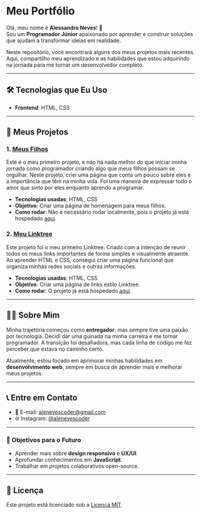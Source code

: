 # Meu Portfólio

Olá, meu nome é **Alessandro Neves**! 👋  
Sou um **Programador Júnior** apaixonado por aprender e construir soluções que ajudam a transformar ideias em realidade.

Neste repositório, você encontrará alguns dos meus projetos mais recentes. Aqui, compartilho meu aprendizado e as habilidades que estou adquirindo na jornada para me tornar um desenvolvedor completo.

---

## 🛠️ Tecnologias que Eu Uso

- **Frontend**: HTML, CSS

---

## 🚀 Meus Projetos

### 1. [Meus Filhos](https://alenevescoder.github.io/meus-filhos/index.html)
Este é o meu primeiro projeto, e não há nada melhor do que iniciar minha jornada como programador criando algo que meus filhos possam se orgulhar. Neste projeto, criei uma página que conta um pouco sobre eles e a importância que têm na minha vida. Foi uma maneira de expressar todo o amor que sinto por eles enquanto aprendo a programar.

- **Tecnologias usadas**: HTML, CSS
- **Objetivo**: Criar uma página de homenagem para meus filhos.
- **Como rodar**: Não é necessário rodar localmente, pois o projeto já está hospedado [aqui](https://alenevescoder.github.io/meus-filhos/index.html).

### 2. [Meu Linktree](https://alenevescoder.github.io/meu-linktree/index.html)
Este projeto foi o meu primeiro Linktree. Criado com a intenção de reunir todos os meus links importantes de forma simples e visualmente atraente. Ao aprender HTML e CSS, consegui criar uma página funcional que organiza minhas redes sociais e outras informações.

- **Tecnologias usadas**: HTML, CSS
- **Objetivo**: Criar uma página de links estilo Linktree.
- **Como rodar**: O projeto já está hospedado [aqui](https://alenevescoder.github.io/meu-linktree/index.html).

---

## 🧑‍💻 Sobre Mim

Minha trajetória começou como **entregador**, mas sempre tive uma paixão por tecnologia. Decidi dar uma guinada na minha carreira e me tornar programador. A transição foi desafiadora, mas cada linha de código me fez perceber que estava no caminho certo.

Atualmente, estou focado em aprimorar minhas habilidades em **desenvolvimento web**, sempre em busca de aprender mais e melhorar meus projetos.

---

## 📞 Entre em Contato

- 📧 E-mail: alenevescoder@gmail.com
- 🌐 Instagram: [@alenevescoder](https://www.instagram.com/alenevescoder)

---

### 🌱 Objetivos para o Futuro

- Aprender mais sobre **design responsivo** e **UX/UI**.
- Aprofundar conhecimentos em **JavaScript**.
- Trabalhar em projetos colaborativos open-source.

---

## 🔗 Licença

Este projeto está licenciado sob a [Licença MIT](LICENSE).
